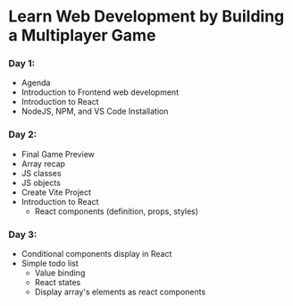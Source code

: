 # Learn Web Development by Building a Multiplayer Game

### Day 1:

- Agenda
- Introduction to Frontend web development
- Introduction to React
- NodeJS, NPM, and VS Code Installation

### Day 2:

- Final Game Preview
- Array recap
- JS classes
- JS objects
- Create Vite Project
- Introduction to React
    - React components (definition, props, styles)

### Day 3:

- Conditional components display in React
- Simple todo list
    - Value binding
    - React states
    - Display array's elements as react components
